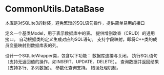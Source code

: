 # CommonUtils.DataBase

本库是对SQLite3的封装，避免繁琐的SQL语句操作，提供简单易用的接口

定义一个基类Model，用于表示数据库中的表。
提供增删改查（CRUD）的通用接口。
自动根据类的定义生成对应的SQL语句。
支持字段映射，即将C++类的成员变量映射到数据库表的列。

设计一个SQLiteWrapper类，包含以下功能：
数据库连接与关闭。
执行SQL语句（支持无返回值的操作，如INSERT、UPDATE、DELETE）。
查询数据并返回结果（支持多行、多列数据）。
参数化查询支持。
错误处理机制。